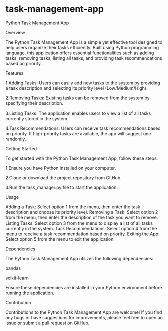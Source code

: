 # task-management-app
Python Task Management App

Overview

The Python Task Management App is a simple yet effective tool designed to help users organize their tasks efficiently. Built using Python programming language, this application offers essential functionalities such as adding tasks, removing tasks, listing all tasks, and providing task recommendations based on priority.

Features

1.Adding Tasks: Users can easily add new tasks to the system by providing a task description and selecting its priority level (Low/Medium/High).

2.Removing Tasks: Existing tasks can be removed from the system by specifying their description.

3.Listing Tasks: The application enables users to view a list of all tasks currently stored in the system.

4.Task Recommendations: Users can receive task recommendations based on priority. If high-priority tasks are available, the app will suggest one randomly.


Getting Started

To get started with the Python Task Management App, follow these steps:

1.Ensure you have Python installed on your computer.

2.Clone or download the project repository from GitHub.

3.Run the task_manager.py file to start the application.

Usage

Adding a Task: Select option 1 from the menu, then enter the task description and choose its priority level.
Removing a Task: Select option 2 from the menu, then enter the description of the task you want to remove.
Listing Tasks: Select option 3 from the menu to display a list of all tasks currently in the system.
Task Recommendations: Select option 4 from the menu to receive a task recommendation based on priority.
Exiting the App: Select option 5 from the menu to exit the application.

Dependencies

The Python Task Management App utilizes the following dependencies:

pandas

scikit-learn

Ensure these dependencies are installed in your Python environment before running the application.

Contribution

Contributions to the Python Task Management App are welcome! If you find any bugs or have suggestions for improvements, please feel free to open an issue or submit a pull request on GitHub.
